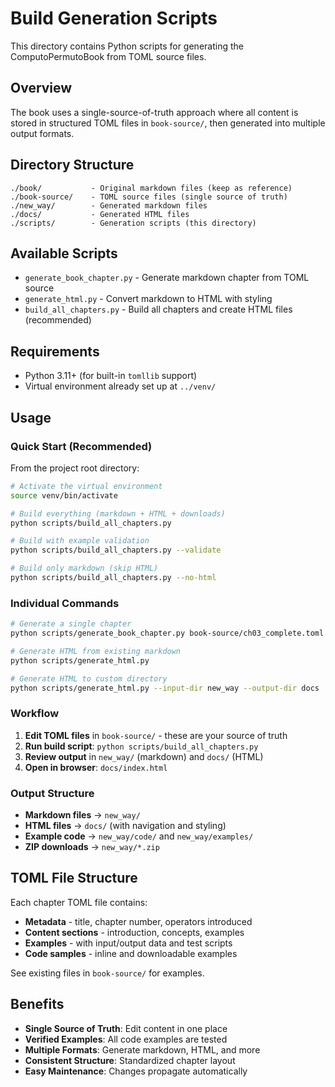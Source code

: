 # Build Generation Scripts

This directory contains Python scripts for generating the ComputoPermutoBook from TOML source files.

## Overview

The book uses a single-source-of-truth approach where all content is stored in structured TOML files in `book-source/`, then generated into multiple output formats.

## Directory Structure

```
./book/           - Original markdown files (keep as reference)
./book-source/    - TOML source files (single source of truth)
./new_way/        - Generated markdown files  
./docs/           - Generated HTML files
./scripts/        - Generation scripts (this directory)
```

## Available Scripts

- `generate_book_chapter.py` - Generate markdown chapter from TOML source
- `generate_html.py` - Convert markdown to HTML with styling
- `build_all_chapters.py` - Build all chapters and create HTML files (recommended)

## Requirements

- Python 3.11+ (for built-in `tomllib` support)
- Virtual environment already set up at `../venv/`

## Usage

### Quick Start (Recommended)

From the project root directory:

```bash
# Activate the virtual environment
source venv/bin/activate

# Build everything (markdown + HTML + downloads)
python scripts/build_all_chapters.py

# Build with example validation
python scripts/build_all_chapters.py --validate

# Build only markdown (skip HTML)
python scripts/build_all_chapters.py --no-html
```

### Individual Commands

```bash
# Generate a single chapter
python scripts/generate_book_chapter.py book-source/ch03_complete.toml

# Generate HTML from existing markdown
python scripts/generate_html.py

# Generate HTML to custom directory
python scripts/generate_html.py --input-dir new_way --output-dir docs
```

### Workflow

1. **Edit TOML files** in `book-source/` - these are your source of truth
2. **Run build script**: `python scripts/build_all_chapters.py`
3. **Review output** in `new_way/` (markdown) and `docs/` (HTML)
4. **Open in browser**: `docs/index.html`

### Output Structure

- **Markdown files** → `new_way/`
- **HTML files** → `docs/` (with navigation and styling)
- **Example code** → `new_way/code/` and `new_way/examples/`
- **ZIP downloads** → `new_way/*.zip`

## TOML File Structure

Each chapter TOML file contains:

- **Metadata** - title, chapter number, operators introduced
- **Content sections** - introduction, concepts, examples
- **Examples** - with input/output data and test scripts
- **Code samples** - inline and downloadable examples

See existing files in `book-source/` for examples.

## Benefits

- **Single Source of Truth**: Edit content in one place
- **Verified Examples**: All code examples are tested
- **Multiple Formats**: Generate markdown, HTML, and more
- **Consistent Structure**: Standardized chapter layout
- **Easy Maintenance**: Changes propagate automatically 
